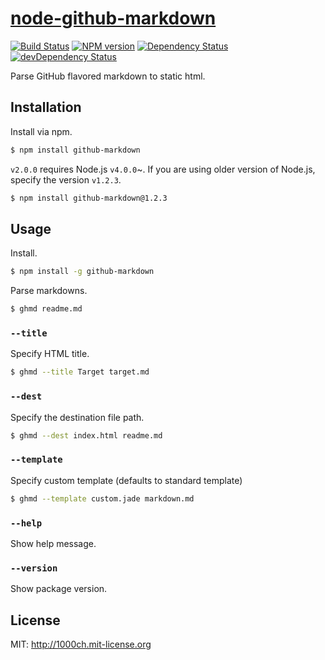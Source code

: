 # [node-github-markdown](https://npmjs.org/package/github-markdown)

[![Build Status](https://travis-ci.org/1000ch/node-github-markdown.svg?branch=master)](https://travis-ci.org/1000ch/node-github-markdown)
[![NPM version](https://badge.fury.io/js/github-markdown.svg)](http://badge.fury.io/js/github-markdown)
[![Dependency Status](https://david-dm.org/1000ch/node-github-markdown.svg)](https://david-dm.org/1000ch/node-github-markdown)
[![devDependency Status](https://david-dm.org/1000ch/node-github-markdown/dev-status.svg)](https://david-dm.org/1000ch/node-github-markdown#info=devDependencies)

Parse GitHub flavored markdown to static html.

## Installation

Install via npm.

```bash
$ npm install github-markdown
```

`v2.0.0` requires Node.js `v4.0.0`~. If you are using older version of Node.js, specify the version `v1.2.3`.

```bash
$ npm install github-markdown@1.2.3
```

## Usage

Install.

```sh
$ npm install -g github-markdown
```

Parse markdowns.

```sh
$ ghmd readme.md
```

### `--title`

Specify HTML title.

```sh
$ ghmd --title Target target.md
```

### `--dest`

Specify the destination file path.

```sh
$ ghmd --dest index.html readme.md
```

### `--template`

Specify custom template (defaults to standard template)

```sh
$ ghmd --template custom.jade markdown.md
```

### `--help`

Show help message.

### `--version`

Show package version.

## License

MIT: http://1000ch.mit-license.org

